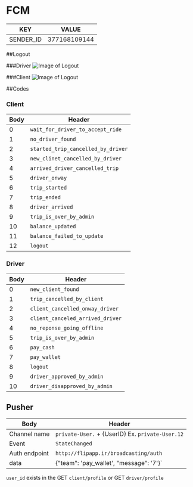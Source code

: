 # FCM
KEY | VALUE
--- | -------
SENDER_ID | 377168109144

##Logout

###Driver
![Image of Logout](http://1.1m.yt/O2gCKqR.png)

###Client
![Image of Logout](http://1.1m.yt/4LPd5Cq.png)

##Codes

### Client

Body | Header
---------- | -------
0 | `wait_for_driver_to_accept_ride`
1 | `no_driver_found`
2 | `started_trip_cancelled_by_driver`
3 | `new_clinet_cancelled_by_driver`
4 | `arrived_driver_cancelled_trip`
5 | `driver_onway`
6 | `trip_started`
7 | `trip_ended`
8 | `driver_arrived`
9 | `trip_is_over_by_admin`
10| `balance_updated`
11| `balance_failed_to_update`
12| `logout`


### Driver

Body | Header
---------- | -------
0 | `new_client_found`
1 | `trip_cancelled_by_client`
2 | `client_cancelled_onway_driver`
3 | `client_canceled_arrived_driver`
4 | `no_reponse_going_offline`
5 | `trip_is_over_by_admin`
6 | `pay_cash`
7 | `pay_wallet`
8 | `logout`
9 | `driver_approved_by_admin`
10 | `driver_disapproved_by_admin`


## Pusher

Body | Header
---------- | -------
Channel name | `private-User.` + {UserID} Ex. `private-User.12`
Event | `StateChanged`
Auth endpoint | `http://flipapp.ir/broadcasting/auth`
data | {"team": 'pay_wallet', "message": '7'}`
`user_id` exists in the GET `client/profile` or GET `driver/profile`
